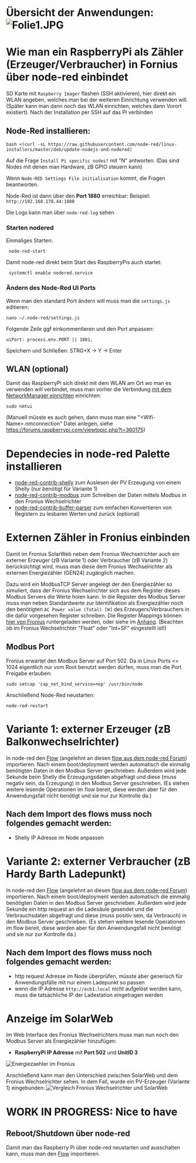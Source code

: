 # Übersicht der Anwendungen: ![Folie1.JPG](Folie1.JPG) 


# Wie man ein RaspberryPi als Zähler (Erzeuger/Verbraucher) in Fornius über node-red einbindet

SD Karte mit `Raspberry Imager` flashen (SSH aktivieren), hier direkt ein WLAN angeben, welches man bei der weiteren Einrichtung verwenden will.
(Später kann man dann noch das WLAN einrichten, welches dann Vorort existiert).
Nach der Installation per SSH auf das PI verbinden

## Node-Red installieren: 
```
bash <(curl -sL https://raw.githubusercontent.com/node-red/linux-installers/master/deb/update-nodejs-and-nodered)
```
Auf die Frage `Install Pi specific nodes?` mit "N" antworten. (Das sind Nodes mit denen man Hardware, zB GPIO steuern kann)

Wenn `Node-RED Settings File initialisation` kommt, die Fragen beantworten.

Node-Red ist dann über den __Port 1880__ erreichbar: Beispiel: `http://192.168.178.44:1880`

Die Logs kann man über `node-red-log` sehen

### Starten nodered
Einmaliges Starten:
```
 node-red-start
```
Damit node-red direkt beim Start des RaspberryPis auch startet:
```
 systemctl enable nodered.service
```

### Ändern des Node-Red UI Ports
Wenn man den standard Port ändern will muss man die `settings.js` editieren:
```
nano ~/.node-red/settings.js
```
Folgende Zeile ggf einkommentieren und den Port anpassen:
```
uiPort: process.env.PORT || 1881,
```
Speichern und Schließen: STRG+X -> Y -> Enter

## WLAN (optional)
Damit das RaspberryPi sich direkt mit dem WLAN am Ort wo man es verwenden will verbindet, muss man vorher die Verbindung [mit dem NetworkManager einrichten](https://raspberrytips.com/raspberry-pi-wifi-setup/#set-up-your-wifi-on-raspberry-pi-os-lite) einrichten:
```
sudo nmtui
```
(Manuell müsste es auch gehen, dann muss man eine "\<Wifi-Name\>.nmconnection" Datei anlegen, siehe https://forums.raspberrypi.com/viewtopic.php?t=360175)

# Dependecies in node-red Palette installieren
- [node-red-contrib-shelly](https://flows.nodered.org/node/node-red-contrib-shelly) zum Auslesen der PV Erzeugung von einem Shelly (nur benötigt für Variante 1)
- [node-red-contrib-modbus](https://flows.nodered.org/node/node-red-contrib-modbus) zum Schreiben der Daten mittels Modbus in den Fronius Wechselrichter
- [node-red-contrib-buffer-parser](https://flows.nodered.org/node/node-red-contrib-buffer-parser) zum einfachen Konvertieren von Registern zu lesbaren Werten und zurück (optional)

# Externen Zähler in Fronius einbinden
Damit im Fronius SolarWeb neben dem Fronius Wechselrichter auch ein externer Erzeuger (zB Variante 1) oder Verbraucher (zB Variante 2) berücksichtigt wird, muss man diese dem Fronius Wechselrichter als externen Energiezähler (GEN24) zugänglich machen.

Dazu wird ein ModbusTCP Server angelegt der den Energiezähler so simuliert, dass der Fronius Wechselrichter sich aus dem Register dieses Modbus Servers die Werte holen kann.
In die Register des Modbus Server muss man neben Standardwerte zur Identifikation als Energiezähler noch den benötigten `AC Power value (Total) [W]` des Erzeugers/Verbrauchers in die dafür vorgesehen Register schreiben.
Die Register Mappings können [hier von Fronius](https://www.fronius.com/QR-link/0006) runtergeladen werden, oder siehe im [Anhang](Meter_Register_Map_Float_v1.0.xlsx).
(Beachten ob im Fronius Wechselrichter "Float" oder "Int+SF" eingestellt ist!)

## Modbus Port
Fronius erwartet den Modbus Server auf Port 502. Da in Linux Ports <= 1024 eigentlich nur vom Root benutzt werden dürfen, muss man die Port Freigabe erlauben:
```
sudo setcap 'cap_net_bind_service=+ep' /usr/bin/node
```
Anschließend Node-Red neustarten:
```
node-red-restart
```

# Variante 1: externer Erzeuger (zB Balkonwechselrichter)
In node-red den [Flow](shelly_pv_erzeuger_flow.json) (angelehnt an diesen [flow aus dem node-red Forum](https://discourse.nodered.org/t/simulate-a-modbus-tcp-server-and-feed-registers/78763)) importieren.
Nach einem boot/deployment werden automatisch die einmalig benötigten Daten in den Modbus Server geschrieben.
Außerdem wird jede Sekunde beim Shelly die Erzeugungsdaten abgefragt und diese (muss negativ sein, da Erzeugung) in den Modbus Server geschrieben.
(Es stehen weitere lesende Operationen im flow bereit, diese werden aber für den Anwendungsfall nicht benötigt und sie nur zur Kontrolle da.)

## Nach dem Import des flows muss noch folgendes gemacht werden:
- Shelly IP Adresse im Node anpassen

# Variante 2: externer Verbraucher (zB Hardy Barth Ladepunkt)
In node-red den [Flow](hardy_barth_verbraucher_flow.json) (angelehnt an diesen [flow aus dem node-red Forum](https://discourse.nodered.org/t/simulate-a-modbus-tcp-server-and-feed-registers/78763)) importieren.
Nach einem boot/deployment werden automatisch die einmalig benötigten Daten in den Modbus Server geschrieben.
Außerdem wird jede Sekunde ein http request an die Ladesäule gesendet und die Verbrauchsdaten abgefragt und diese (muss positiv sein, da Verbrauch) in den Modbus Server geschrieben.
(Es stehen weitere lesende Operationen im flow bereit, diese werden aber für den Anwendungsfall nicht benötigt und sie nur zur Kontrolle da.)

## Nach dem Import des flows muss noch folgendes gemacht werden:
- http request Adresse im Node überprüfen, müsste aber generisch für Anwendungsfälle mit nur einem Ladepunkt so passen
- wenn die IP Adresse `http://ecb1.local` nicht aufgelöst werden kann, muss die tatsächliche IP der Ladestation eingetragen werden

# Anzeige im SolarWeb
Im Web Interface des Fronius Wechselrichters muss man nun noch den Modbus Server als Energiezähler hinzufügen:
- **RaspberryPi IP Adresse** mit **Port 502** und **UnitID 3**
  
![Energiezaehler im Fronius](Energiezaehler.jpg)

Anschließend kann man den Unterschied zwischen SolarWeb und dem Fronius Wechselrichter sehen.
In dem Fall, wurde ein PV-Erzeuger (Variante 1) eingebunden:
![Vergleich Fronius Wechselrichter und SolarWeb](Vergleich.jpg)

# WORK IN PROGRESS: Nice to have
## Reboot/Shutdown über node-red
Damit man das Raspberry Pi über node-red neustarten und ausschalten kann, muss man den [Flow](shutdown_reboot_flow.json) importieren.
